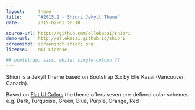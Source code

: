 ```yaml
---
layout:     theme
title:      "#2015.2 - Shiori Jekyll Theme"
date:       2015-02-01 10:10

source-url: https://github.com/ellekasai/shiori
demo-url:   http://ellekasai.github.io/shiori
screenshot: screenshot-shiori.png
license:    MIT License

## bootstrap, sass, white, single-column ??
---
```


Shiori is a Jekyll Theme based on Bootstrap 3.x by Elle Kasai (Vancouver, Canada).

Based on [Flat UI Colors](http://flatuicolors.com) the theme offers
seven pre-defined color schemes
e.g. Dark, Turquoise, Green, Blue, Purple, Orange, Red



